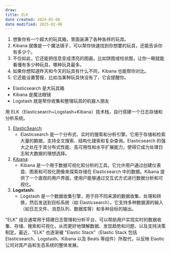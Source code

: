 ```yaml
---
draw:
title: ELK
date created: 2024-05-08
date modified: 2025-02-06
---
```


1. 想象你有一个超大的玩具箱，里面装满了各种各样的玩具。
2. Kibana 就像是一个魔法镜子，可以帮你快速找到你想要的玩具，还能告诉你有多少个。
3. 不仅如此，它还能把信息变成漂亮的图画，比如饼图或柱状图，让你一眼就能看懂有多少种玩具，哪种玩具最多。
4. 如果你想知道昨天和今天的玩具有什么不同，Kibana 也能帮你对比。
5. 它还能设置警报，比如当某种玩具快没有了，它会提醒你。

- Elasticsearch 是大玩具箱
- Kibana 是魔法眼镜
- Logstash 就是帮你收集和整理玩具的机器人朋友

<!-- more -->

用 ELK（Elasticsearch+Logstash+Kibana）技术栈，自行搭建一个日志存储和分析系统。

1. [ElasticSearch](ElasticSearch.md):
    - Elasticsearch 是一个分布式、实时的搜索和分析引擎。它用于存储和检索大量的数据，支持全文搜索、结构化搜索和复杂查询。Elasticsearch 的强大之处在于其分布式性能、高可用性和水平扩展能力，使得它成为处理日志和大数据的理想选择。
2. [Kibana](Kibana.md):
    - Kibana 是一个用于数据可视化和分析的工具。它允许用户通过创建仪表盘、图表和可视化图像来探索存储在 Elasticsearch 中的数据。Kibana 提供了一个直观的用户界面，使用户能够通过交互式方式进行数据分析和可视化。
3. **Logstash:**
    - Logstash 是一个数据收集引擎，用于将不同来源的数据收集、处理和转换，然后发送到目标系统（如 Elasticsearch）。它支持多种数据源的输入（如日志文件、消息队列、数据库等）和多种目标的输出。

"ELK" 组合通常用于搭建日志管理和分析平台，可以帮助用户实现实时的数据收集、存储、搜索和可视化，从而更好地理解数据、发现趋势和问题，以及支持决策制定。最近，"ELK" 也逐渐被 "Elastic Stack"（Elastic Stack 包括 Elasticsearch、Logstash、Kibana 以及 Beats 等组件）所取代，以反映 Elastic 公司对其产品和生态系统的整体发展。
